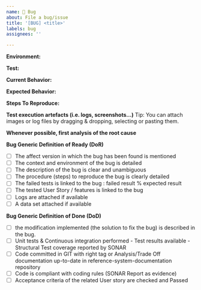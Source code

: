 ```yaml
---
name: 🐞 Bug
about: File a bug/issue
title: '[BUG] <title>'
labels: bug
assignees: ''

---
```


<!--
Note: Please search to see if an issue already exists for the bug you encountered.
-->

 
**Environment:**
<!-- 
- Platform: IVV Orange Cloud
- Configuration:
-->
  
**Test:**
<!-- 
- Name: TST_INFRA_DEP_orange
- Traçability (requirements): NA
-->
  
**Current Behavior:**
<!-- A concise description of what you're experiencing. -->

**Expected Behavior:**
<!-- A concise description of what you expected to happen. -->

**Steps To Reproduce:**
<!--
Example: steps to reproduce the behavior:
1. In this environment...
2. With this config...
3. Run '...'
4. See error...
-->

**Test execution artefacts (i.e. logs, screenshots…)**
Tip: You can attach images or log files by dragging & dropping, selecting or pasting them.

**Whenever possible, first analysis of the root cause**
<!-- A concise description of the first analysis. -->
  
 **Bug Generic Definition of Ready (DoR)**
- [ ] The affect version in which the bug has been found is mentioned
- [ ] The context and environment of the bug is detailed
- [ ] The description of the bug is clear and unambiguous
- [ ] The procedure (steps) to reproduce the bug is clearly detailed
- [ ] The failed tests is linked to the bug : failed result % expected result
- [ ] The tested User Story / features is linked to the bug
- [ ] Logs are attached if available 
- [ ] A data set attached if available

**Bug Generic Definition of Done (DoD)**
- [ ] the modification implemented (the solution to fix the bug) is described in the bug.
- [ ] Unit tests & Continuous integration performed  - Test results available - Structural Test coverage reported by SONAR
- [ ] Code committed in GIT with right tag or Analysis/Trade Off documentation up-to-date in reference-system-documentation repository
- [ ] Code is compliant with coding rules  (SONAR Report as evidence)
- [ ] Acceptance criteria of the related User story are checked and Passed

